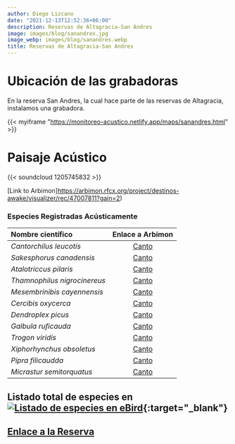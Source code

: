 ```yaml
---
author: Diego Lizcano
date: "2021-12-13T12:52:36+06:00"
description: Reservas de Altagracia-San Andres
image: images/blog/sanandres.jpg
image_webp: images/blog/sanandres.webp
title: Reservas de Altagracia-San Andres
---
```


# Ubicación de las grabadoras


En la reserva San Andres, la cual hace parte de las reservas de Altagracia, instalamos una grabadora.

{{< myiframe "https://monitoreo-acustico.netlify.app/maps/sanandres.html" >}}


# Paisaje Acústico

{{< soundcloud 1205745832 >}}


[Link to Arbimon]https://arbimon.rfcx.org/project/destinos-awake/visualizer/rec/47007811?gain=2)


### Especies Registradas Acústicamente


|__Nombre científico__| Enlace a Arbimon|
| :---        |     :----:   |
|_Cantorchilus leucotis_|	 	[Canto](	https://arbimon.rfcx.org/project/destinos-awake/visualizer/rec/47009786	)	|
|_Sakesphorus canadensis_|	 	[Canto](	https://arbimon.rfcx.org/project/destinos-awake/visualizer/rec/47009219	)	|
|_Atalotriccus pilaris_|	 	[Canto](	https://arbimon.rfcx.org/project/destinos-awake/visualizer/rec/47006065	)	|
|_Thamnophilus nigrocinereus_|	 	[Canto](	https://arbimon.rfcx.org/project/destinos-awake/visualizer/rec/47009759	)	|
|_Mesembrinibis cayennensis_|	 	[Canto](	https://arbimon.rfcx.org/project/destinos-awake/visualizer/rec/47009887	)	|
|_Cercibis oxycerca_|	 	[Canto](	https://arbimon.rfcx.org/project/destinos-awake/visualizer/rec/47009159	)	|
|_Dendroplex picus_|	 	[Canto](	https://arbimon.rfcx.org/project/destinos-awake/visualizer/rec/47009149	)	|
|_Galbula ruficauda_|	 	[Canto](	https://arbimon.rfcx.org/project/destinos-awake/visualizer/rec/47009233	)	|
|_Trogon viridis_|	 	[Canto](	https://arbimon.rfcx.org/project/destinos-awake/visualizer/rec/47009278	)	|
|_Xiphorhynchus obsoletus_|	 	[Canto](	https://arbimon.rfcx.org/project/destinos-awake/visualizer/rec/47009437	)	|
|_Pipra filicaudda_|	 	[Canto](	https://arbimon.rfcx.org/project/destinos-awake/visualizer/rec/47009437	)	|
|_Micrastur semitorquatus_|	 	[Canto](	https://arbimon.rfcx.org/project/destinos-awake/visualizer/rec/47006296	)	|



## Listado total de especies en[![Listado de especies en eBird](/images/blog/Logo_ebird.png "Reservas de Altagracia-San Andres")](https://ebird.org/colombia/hotspot/L8523151){:target="_blank"}



## [Enlace a la Reserva](https://es-la.facebook.com/aicaaltagracia/)




